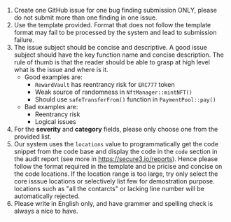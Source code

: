 1. Create one GitHub issue for one bug finding submission ONLY, please do not submit more than one finding in one issue.
2. Use the template provided. Format that does not follow the template format may fail to be processed by the system and lead to submission failure.
3. The issue subject should be concise and descriptive. A good issue subject should have the key function name and concise description. The rule of thumb is that the reader should be able to grasp at high level what is the issue and where is it. 
    - Good examples are:
      - `RewardVault` has reentrancy risk for `ERC777` token
      - Weak source of randomness in `NftManager::mintNFT()`
      - Should use `safeTransferFrom()` function in `PaymentPool::pay()` 
    - Bad examples are:
      - Reentrancy risk
      - Logical issues
4. For the **severity** and **category** fields, please only choose one from the provided list.
5. Our system uses the `locations` value to programmatically get the code snippet from the code base and display the code in the `code` section in the audit report (see more in https://secure3.io/reports). Hence please follow the format required in the template and be pricise and concise on the code locations. If the location range is too large, try only select the core isssue locations or selectively list few for demostration purpose. locations such as "all the contarcts" or lacking line number will be automatically rejected.
6. Please write in English only, and have grammer and spelling check is always a nice to have.
